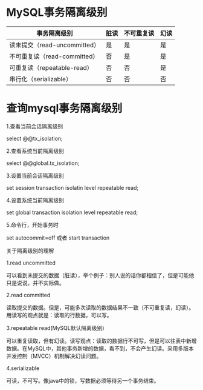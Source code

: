 # MySQL事务隔离级别

| 事务隔离级别                 | 脏读 | 不可重复读 | 幻读 |
| ---------------------------- | ---- | ---------- | ---- |
| 读未提交（read-uncommitted） | 是   | 是         | 是   |
| 不可重复读（read-committed） | 否   | 是         | 是   |
| 可重复读（repeatable-read）  | 否   | 否         | 是   |
| 串行化（serializable）       | 否   | 否         | 否   |

# 查询mysql事务隔离级别



1.查看当前会话隔离级别

 

select @@tx_isolation;

 

2.查看系统当前隔离级别

 

select @@global.tx_isolation;

 

3.设置当前会话隔离级别

 

set session transaction isolatin level repeatable read;

 

4.设置系统当前隔离级别

 

set global transaction isolation level repeatable read;

 

5.命令行，开始事务时

 

set autocommit=off 或者 start transaction

 

关于隔离级别的理解

 

1.read uncommitted

 

可以看到未提交的数据（脏读），举个例子：别人说的话你都相信了，但是可能他只是说说，并不实际做。

 

2.read committed

 

读取提交的数据。但是，可能多次读取的数据结果不一致（不可重复读，幻读）。用读写的观点就是：读取的行数据，可以写。

 

3.repeatable read(MySQL默认隔离级别)

 

可以重复读取，但有幻读。读写观点：读取的数据行不可写，但是可以往表中新增数据。在MySQL中，其他事务新增的数据，看不到，不会产生幻读。采用多版本并发控制（MVCC）机制解决幻读问题。

 

4.serializable

 

可读，不可写。像java中的锁，写数据必须等待另一个事务结束。